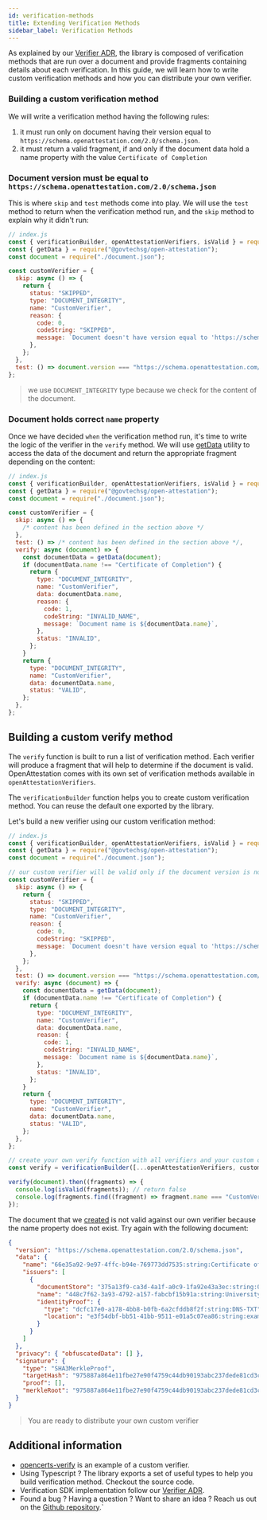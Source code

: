 ```yaml
---
id: verification-methods
title: Extending Verification Methods
sidebar_label: Verification Methods
---
```


As explained by our [Verifier ADR](https://github.com/Open-Attestation/adr/blob/master/verifier.md), the library is composed of verification methods that are run over a document and provide fragments containing details about each verification. In this guide, we will learn how to write custom verification methods and how you can distribute your own verifier.

### Building a custom verification method

We will write a verification method having the following rules:

1. it must run only on document having their version equal to `https://schema.openattestation.com/2.0/schema.json`.
1. it must return a valid fragment, if and only if the document data hold a name property with the value `Certificate of Completion`

### Document version must be equal to `https://schema.openattestation.com/2.0/schema.json`

This is where `skip` and `test` methods come into play. We will use the `test` method to return when the verification method run, and the `skip` method to explain why it didn't run:

```javascript
// index.js
const { verificationBuilder, openAttestationVerifiers, isValid } = require("@govtechsg/oa-verify");
const { getData } = require("@govtechsg/open-attestation");
const document = require("./document.json");

const customVerifier = {
  skip: async () => {
    return {
      status: "SKIPPED",
      type: "DOCUMENT_INTEGRITY",
      name: "CustomVerifier",
      reason: {
        code: 0,
        codeString: "SKIPPED",
        message: `Document doesn't have version equal to 'https://schema.openattestation.com/2.0/schema.json'`,
      },
    };
  },
  test: () => document.version === "https://schema.openattestation.com/2.0/schema.json",
};
```

> we use `DOCUMENT_INTEGRITY` type because we check for the content of the document.

### Document holds correct `name` property

Once we have decided `when` the verification method run, it's time to write the logic of the verifier in the `verify` method. We will use [getData](/docs/component/open-attestation#retrieving-document-data) utility to access the data of the document and return the appropriate fragment depending on the content:

```javascript
// index.js
const { verificationBuilder, openAttestationVerifiers, isValid } = require("@govtechsg/oa-verify");
const { getData } = require("@govtechsg/open-attestation");
const document = require("./document.json");

const customVerifier = {
  skip: async () => {
    /* content has been defined in the section above */
  },
  test: () => /* content has been defined in the section above */,
  verify: async (document) => {
    const documentData = getData(document);
    if (documentData.name !== "Certificate of Completion") {
      return {
        type: "DOCUMENT_INTEGRITY",
        name: "CustomVerifier",
        data: documentData.name,
        reason: {
          code: 1,
          codeString: "INVALID_NAME",
          message: `Document name is ${documentData.name}`,
        },
        status: "INVALID",
      };
    }
    return {
      type: "DOCUMENT_INTEGRITY",
      name: "CustomVerifier",
      data: documentData.name,
      status: "VALID",
    };
  },
};
```

## Building a custom verify method

The `verify` function is built to run a list of verification method. Each verifier will produce a fragment that will help to determine if the document is valid. OpenAttestation comes with its own set of verification methods available in `openAttestationVerifiers`.

The `verificationBuilder` function helps you to create custom verification method. You can reuse the default one exported by the library.

Let's build a new verifier using our custom verification method:

```javascript
// index.js
const { verificationBuilder, openAttestationVerifiers, isValid } = require("@govtechsg/oa-verify");
const { getData } = require("@govtechsg/open-attestation");
const document = require("./document.json");

// our custom verifier will be valid only if the document version is not https://schema.openattestation.com/2.0/schema.json
const customVerifier = {
  skip: async () => {
    return {
      status: "SKIPPED",
      type: "DOCUMENT_INTEGRITY",
      name: "CustomVerifier",
      reason: {
        code: 0,
        codeString: "SKIPPED",
        message: `Document doesn't have version equal to 'https://schema.openattestation.com/2.0/schema.json'`,
      },
    };
  },
  test: () => document.version === "https://schema.openattestation.com/2.0/schema.json",
  verify: async (document) => {
    const documentData = getData(document);
    if (documentData.name !== "Certificate of Completion") {
      return {
        type: "DOCUMENT_INTEGRITY",
        name: "CustomVerifier",
        data: documentData.name,
        reason: {
          code: 1,
          codeString: "INVALID_NAME",
          message: `Document name is ${documentData.name}`,
        },
        status: "INVALID",
      };
    }
    return {
      type: "DOCUMENT_INTEGRITY",
      name: "CustomVerifier",
      data: documentData.name,
      status: "VALID",
    };
  },
};

// create your own verify function with all verifiers and your custom one
const verify = verificationBuilder([...openAttestationVerifiers, customVerifier], { network: "ropsten" });

verify(document).then((fragments) => {
  console.log(isValid(fragments)); // return false
  console.log(fragments.find((fragment) => fragment.name === "CustomVerifier")); // display the details on our specific verifier
});
```

The document that we [created](/docs/component/oa-verify) is not valid against our own verifier because the name property does not exist. Try again with the following document:

```json
{
  "version": "https://schema.openattestation.com/2.0/schema.json",
  "data": {
    "name": "66e35a92-9e97-4ffc-b94e-769773dd7535:string:Certificate of Completion",
    "issuers": [
      {
        "documentStore": "375a13f9-ca3d-4a1f-a0c9-1fa92e43a3ec:string:0x8Fc57204c35fb9317D91285eF52D6b892EC08cD3",
        "name": "448c7f62-3a93-4792-a157-fabcbf15b91a:string:University of Blockchain",
        "identityProof": {
          "type": "dcfc17e0-a178-4bb8-b0fb-6a2cfddb8f2f:string:DNS-TXT",
          "location": "e3f54dbf-bb51-41bb-9511-e01a5c07ea86:string:example.openattestation.com"
        }
      }
    ]
  },
  "privacy": { "obfuscatedData": [] },
  "signature": {
    "type": "SHA3MerkleProof",
    "targetHash": "975887a864e11fbe27e90f4759c44db90193abc237dede81cd3cd7ca45c46522",
    "proof": [],
    "merkleRoot": "975887a864e11fbe27e90f4759c44db90193abc237dede81cd3cd7ca45c46522"
  }
}
```

> You are ready to distribute your own custom verifier

## Additional information

- [opencerts-verify](https://github.com/OpenCerts/verify) is an example of a custom verifier.
- Using Typescript ? The library exports a set of useful types to help you build verification method. Checkout the source code.
- Verification SDK implementation follow our [Verifier ADR](https://github.com/Open-Attestation/adr/blob/master/verifier.md).
- Found a bug ? Having a question ? Want to share an idea ? Reach us out on the [Github repository](https://github.com/Open-Attestation/oa-verify).`
